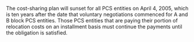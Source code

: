 The cost-sharing plan will sunset for all PCS entities on April 4, 2005, which is ten years after the date that voluntary negotiations commenced for A and B block PCS entities. Those PCS entities that are paying their portion of relocation costs on an installment basis must continue the payments until the obligation is satisfied.

